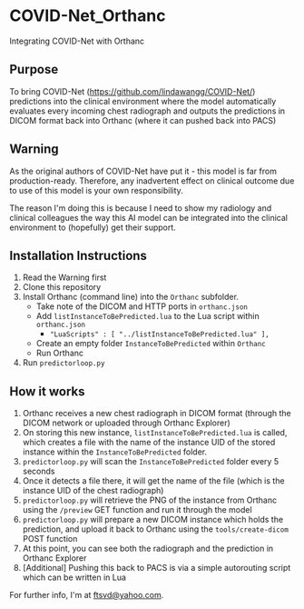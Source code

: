 # COVID-Net_Orthanc
Integrating COVID-Net with Orthanc

## Purpose
To bring COVID-Net (https://github.com/lindawangg/COVID-Net/) predictions into the clinical environment where the model automatically evaluates every incoming chest radiograph and outputs the predictions in DICOM format back into Orthanc (where it can pushed back into PACS)

## Warning
As the original authors of COVID-Net have put it - this model is far from production-ready. Therefore, any inadvertent effect on clinical outcome due to use of this model is your own responsibility.

The reason I'm doing this is because I need to show my radiology and clinical colleagues the way this AI model can be integrated into the clinical environment to (hopefully) get their support.

## Installation Instructions
1. Read the Warning first
2. Clone this repository
3. Install Orthanc (command line) into the `Orthanc` subfolder.
    - Take note of the DICOM and HTTP ports in `orthanc.json`
    - Add `listInstanceToBePredicted.lua` to the Lua script within `orthanc.json`
        - `"LuaScripts" : [ "../listInstanceToBePredicted.lua" ],`
    - Create an empty folder `InstanceToBePredicted` within `Orthanc`
    - Run Orthanc
4. Run `predictorloop.py`

## How it works
1. Orthanc receives a new chest radiograph in DICOM format (through the DICOM network or uploaded through Orthanc Explorer)
2. On storing this new instance, `listInstanceToBePredicted.lua` is called, which creates a file with the name of the instance UID of the stored instance within the `InstanceToBePredicted` folder.
3. `predictorloop.py` will scan the `InstanceToBePredicted` folder every 5 seconds
4. Once it detects a file there, it will get the name of the file (which is the instance UID of the chest radiograph)
5. `predictorloop.py` will retrieve the PNG of the instance from Orthanc using the `/preview` GET function and run it through the model
6. `predictorloop.py` will prepare a new DICOM instance which holds the prediction, and upload it back to Orthanc using the `tools/create-dicom` POST function
7. At this point, you can see both the radiograph and the prediction in Orthanc Explorer
8. [Additional] Pushing this back to PACS is via a simple autorouting script which can be written in Lua

For further info, I'm at ftsvd@yahoo.com.
